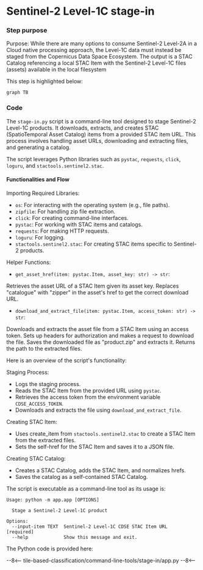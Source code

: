 # Sentinel-2 Level-1C stage-in



### Step purpose 

Purpose: While there are many options to consume Sentinel-2 Level-2A in a Cloud native processing approach, the Level-1C data must instead be staged from the Copernicus Data Space Ecosystem. The output is a STAC Catalog referencing a local STAC Item with the Sentinel-2 Level-1C files (assets) available in the local filesystem

This step is highlighted below:

``` mermaid
graph TB

```

### Code

The `stage-in.py` script is a command-line tool designed to stage Sentinel-2 Level-1C products. It downloads, extracts, and creates STAC (SpatioTemporal Asset Catalog) items from a provided STAC item URL. This process involves handling asset URLs, downloading and extracting files, and generating a catalog. 

The script leverages Python libraries such as `pystac`, `requests`, `click`, `loguru`, and `stactools.sentinel2.stac`.

#### Functionalities and Flow

Importing Required Libraries:

* `os`: For interacting with the operating system (e.g., file paths).
* `zipfile`: For handling zip file extraction.
* `click`: For creating command-line interfaces.
* `pystac`: For working with STAC items and catalogs.
* `requests`: For making HTTP requests.
* `loguru`: For logging.
* `stactools.sentinel2.stac`: For creating STAC items specific to Sentinel-2 products.

Helper Functions:

* `get_asset_href(item: pystac.Item, asset_key: str) -> str`:

Retrieves the asset URL of a STAC Item given its asset key.
Replaces "catalogue" with "zipper" in the asset's href to get the correct download URL.

* `download_and_extract_file(item: pystac.Item, access_token: str) -> str`:

Downloads and extracts the asset file from a STAC Item using an access token.
Sets up headers for authorization and makes a request to download the file.
Saves the downloaded file as "product.zip" and extracts it.
Returns the path to the extracted files.

Here is an overview of the script's functionality:

Staging Process:

* Logs the staging process.
* Reads the STAC Item from the provided URL using `pystac`.
* Retrieves the access token from the environment variable `CDSE_ACCESS_TOKEN`.
* Downloads and extracts the file using `download_and_extract_file`.

Creating STAC Item:

* Uses create_item from `stactools.sentinel2.stac` to create a STAC Item from the extracted files.
* Sets the self-href for the STAC Item and saves it to a JSON file.

Creating STAC Catalog:

* Creates a STAC Catalog, adds the STAC Item, and normalizes hrefs.
* Saves the catalog as a self-contained STAC Catalog.

The script is executable as a command-line tool as its usage is:

```
Usage: python -m app.app [OPTIONS]

  Stage a Sentinel-2 Level-1C product

Options:
  --input-item TEXT  Sentinel-2 Level-1C CDSE STAC Item URL  [required]
  --help             Show this message and exit.
```

The Python code is provided here:

--8<--
tile-based-classification/command-line-tools/stage-in/app.py
--8<--